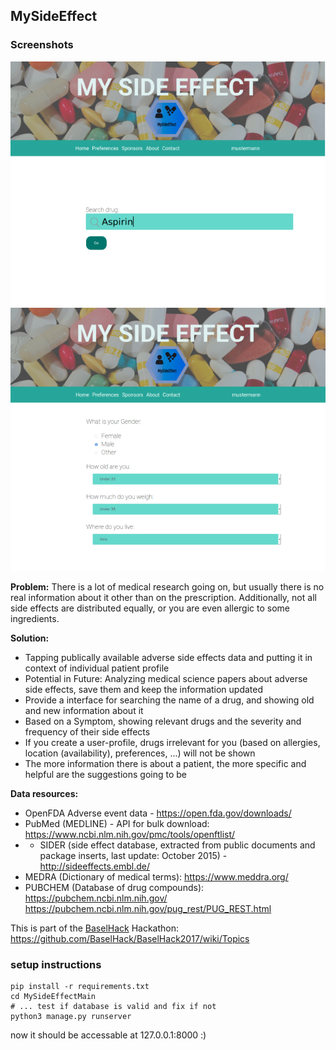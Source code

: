 ## MySideEffect

### Screenshots
![Minimal Style Search Tool](./assets/MySideEffects-2.png )
![User Info](./assets/MySideEffects-1.png )

**Problem:**
There is a lot of medical research going on, but usually there is no real information about it other than on the prescription. Additionally, not all side effects are distributed equally, or you are even allergic to some ingredients.

**Solution:**
* Tapping publically available adverse side effects data and putting it in context of individual patient profile
* Potential in Future: Analyzing medical science papers about adverse side effects, save them and keep the information updated
* Provide a interface for searching the name of a drug, and showing old and new information about it
* Based on a Symptom, showing relevant drugs and the severity and frequency of their side effects
* If you create a user-profile, drugs irrelevant for you (based on allergies, location (availability), preferences, ...) will not be shown
* The more information there is about a patient, the more specific and helpful are the suggestions going to be


**Data resources:**
* OpenFDA Adverse event data - https://open.fda.gov/downloads/
* PubMed (MEDLINE) - API for bulk download: https://www.ncbi.nlm.nih.gov/pmc/tools/openftlist/
* * SIDER (side effect database, extracted from public documents and package inserts, last update: October 2015) - http://sideeffects.embl.de/
* MEDRA (Dictionary of medical terms): https://www.meddra.org/
* PUBCHEM (Database of drug compounds): https://pubchem.ncbi.nlm.nih.gov/ https://pubchem.ncbi.nlm.nih.gov/pug_rest/PUG_REST.html

This is part of the [BaselHack](baselhack.ch) Hackathon: https://github.com/BaselHack/BaselHack2017/wiki/Topics 

### setup instructions
    pip install -r requirements.txt
    cd MySideEffectMain
    # ... test if database is valid and fix if not
    python3 manage.py runserver
now it should be accessable at 127.0.0.1:8000 :)
